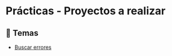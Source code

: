 # Prácticas - Proyectos a realizar

## :book: Temas

- [Buscar errores](https://github.com/eugenia1984/QA/blob/main/INSTITUTO_WEB_QA/practicas/buscar_errores.md)
